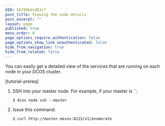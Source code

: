 ```yaml
---
UID: 56f99bdcd83c7
post_title: Viewing the node details
post_excerpt: ""
layout: page
published: true
menu_order: 0
page_options_require_authentication: false
page_options_show_link_unauthenticated: false
hide_from_navigation: true
hide_from_related: false
---
```

You can easily get a detailed view of the services that are running on each node in your DCOS cluster.

[tutorial-prereq]

1.  SSH into your master node. For example, if your master is ``:
    
        $ dcos node ssh --master 
        

2.  Issue this command:
    
        $ curl http://master.mesos:8123/v1/enumerate